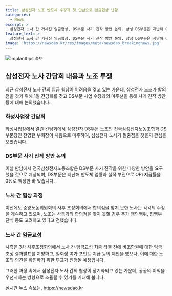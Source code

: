 ```yaml
---
title: 삼성전자 노조 반도체 수장과 첫 만남으로 임금협상 난항
categories:
  - News
excerpt: >
  삼성전자 노사 간 거세진 임금협상, DS부문 사기 진작 방안 논의. 삼성 DS부문은 지난해 OPI 지급률 0%로 결정되자 전삼노가 휴가 일수 확대와 임금 인상 등을 요구. 삼성 내 최대 규모인 전삼노는 합의점 찾지 못하면 추가 쟁의행위, 단식 등도 예고. 클릭 강요!
feature_text: >
  삼성전자 노사 간 거세진 임금협상, DS부문 사기 진작 방안 논의. 삼성 DS부문은 지난해 OPI 지급률 0%로 결정되자 전삼노가 휴가 일수 확대와 임금 인상 등을 요구. 삼성 내 최대 규모인 전삼노는 합의점 찾지 못하면 추가 쟁의행위, 단식 등도 예고. 클릭 강요!
image: 'https://newsdao.kr/res/images/meta/newsdao_breakingnews.jpg'
---
```


<p><img src="https://newsdao.kr/res/images/meta/newsdao_breakingnews.jpg" alt="implanttips 속보" /></p>

<h2 data-ke-size="size26">삼성전자 노사 간담회 내용과 노조 투쟁</h2>

<p data-ke-size="size16">최근 삼성전자 노사 간의 임금 협상이 어려움을 겪고 있는 가운데, 삼성전자 노조가 합의점을 찾기 위해 1일 간담회를 갖고 DS부문 사업 수장과의 마주선을 통해 사기 진작 방안 등에 대해 논의했습니다.</p>

<h3>화성사업장 간담회</h3>

<p data-ke-size="size16">화성사업장에서 열린 간담회에서 삼성전자 DS부문 노조인 전국삼성전자노동조합과 DS부문장인 전영현 부회장이 처음으로 마주하여, 삼성전자 노사가 절충점을 찾을지 관심을 모았습니다.</p>

<h3>DS부문 사기 진작 방안 논의</h3>

<p data-ke-size="size16">이날 만남에서 전국삼성전자노동조합은 DS부문 사기 진작을 위한 다양한 방안을 요구했을 것으로 예상되며, DS부문은 지난해 반도체 업황과 실적 부진으로 OPI 지급률을 0%로 책정한 바 있습니다.</p>

<h3>노사 간 협상 과정</h3>

<p data-ke-size="size16">이전에도 중앙노동위원회의 사후 조정회의에서 합의점을 찾지 못한 노사는 각각의 주장을 계속하고 있으며, 노조는 사측과의 합의점을 찾지 못할 경우 추가 쟁의행위, 집행부 단식 등도 고려하고 있다고 전했습니다.</p>

<h3>노사 간 임금교섭</h3>

<p data-ke-size="size16">사측은 3차 사후조정회의에서 노사 간 임금교섭 최종 타결 전에 비조합원에 대한 임금 조정 결과발표를 지양하고, 일회성 여가 포인트 지급 등의 제안을 했으나, 이에 대한 노조의 의견을 확인하기 위한 투표가 진행될 예정입니다.</p>

<p>그러한 과정 속에서 삼성전자 노사 간의 협상이 장기화되고 있는 가운데, 공공의 이익을 우선시하는 방향으로 조율될 수 있기를 기대해 봅니다.</p>
실시간 뉴스 속보는, <a href="https://newsdao.kr" rel="dofollow">https://newsdao.kr</a>


